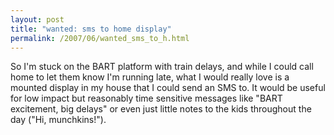 ```yaml
---
layout: post
title: "wanted: sms to home display"
permalink: /2007/06/wanted_sms_to_h.html
---
```


So I'm stuck on the BART platform with train delays, and while I could call home to let them know I'm running late, what I would really love is a mounted display in my house that I could send an SMS to. It would be useful for low impact but reasonably time sensitive messages like "BART excitement, big delays" or even just little notes to the kids throughout the day ("Hi, munchkins!").

